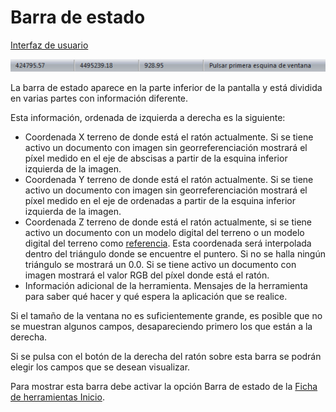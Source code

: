 # Barra de estado

[Interfaz de usuario](interfaz-de-usuario.md)

![](<../../.gitbook/assets/Barra de estado.jpg>)

La barra de estado aparece en la parte inferior de la pantalla y está dividida en varias partes con información diferente.

Esta información, ordenada de izquierda a derecha es la siguiente:

* Coordenada X terreno de donde está el ratón actualmente. Si se tiene activo un documento con imagen sin georreferenciación mostrará el píxel medido en el eje de abscisas a partir de la esquina inferior izquierda de la imagen.
* Coordenada Y terreno de donde está el ratón actualmente. Si se tiene activo un documento con imagen sin georreferenciación mostrará el píxel medido en el eje de ordenadas a partir de la esquina inferior izquierda de la imagen.
* Coordenada Z terreno de donde está el ratón actualmente, si se tiene activo un documento con un modelo digital del terreno o un modelo digital del terreno como [referencia](../operaciones-con-archivos/abrir-archivos-de-referencia.md). Esta coordenada será interpolada dentro del triángulo donde se encuentre el puntero. Si no se halla ningún triángulo se mostrará un 0.0. Si se tiene activo un documento con imagen mostrará el valor RGB del píxel donde está el ratón.
* Información adicional de la herramienta. Mensajes de la herramienta para saber qué hacer y qué espera la aplicación que se realice.

Si el tamaño de la ventana no es suficientemente grande, es posible que no se muestran algunos campos, desapareciendo primero los que están a la derecha.

Si se pulsa con el botón de la derecha del ratón sobre esta barra se podrán elegir los campos que se desean visualizar.

Para mostrar esta barra debe activar la opción Barra de estado de la [Ficha de herramientas Inicio](../fichas-de-herramientas/ficha-de-herramientas-inicio/).
